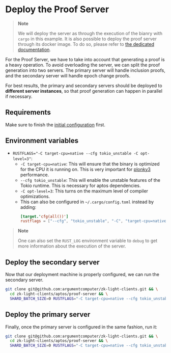 # Deploy the Proof Server

> **Note**
>
> We will deploy the server as through the execution of the bianry with `cargo` in this example.
> It is also possible to deploy the proof server through its docker image. To do so, please
> refer to [the dedicated documentation](https://github.com/argumentcomputer/zk-light-clients/tree/dev/docker).

For the Proof Server, we have to take into account that generating a proof is a heavy operation. To avoid
overloading the server, we can split the proof generation into two servers. The primary server will handle
inclusion proofs, and the secondary server will handle epoch change proofs.

For best results, the primary and secondary servers should be deployed to **different server instances**, so that
proof generation can happen in parallel if necessary.

## Requirements

Make sure to finish the [initial configuration](./configuration.md) first.

## Environment variables

- `RUSTFLAGS="-C target-cpu=native --cfg tokio_unstable -C opt-level=3"`:
    - `-C target-cpu=native`: This will ensure that the binary is optimized
      for the CPU it is running on. This is very important
      for [plonky3](https://github.com/plonky3/plonky3?tab=readme-ov-file#cpu-features) performance.
    - `--cfg tokio_unstable`: This will enable the unstable features of the
      Tokio runtime. This is necessary for aptos dependencies.
    - `-C opt-level=3`: This turns on the maximum level of compiler optimizations.
    - This can also be configured in `~/.cargo/config.toml` instead by adding:
        ```toml
        [target.'cfg(all())']
        rustflags = ["--cfg", "tokio_unstable", "-C", "target-cpu=native", "-C", "opt-level=3"]
        ```

> **Note**
>
> One can also set the `RUST_LOG` environment variable to `debug` to get more information
> about the execution of the server.

## Deploy the secondary server

Now that our deployment machine is properly configured, we can run the secondary server.

```bash
git clone git@github.com:argumentcomputer/zk-light-clients.git && \
  cd zk-light-clients/aptos/proof-server && \
  SHARD_BATCH_SIZE=0 RUSTFLAGS="-C target-cpu=native --cfg tokio_unstable -C opt-level=3" cargo run --release --bin proof_server -- --mode "single" -a <NETWORK_ADDRESS>
```

## Deploy the primary server

Finally, once the primary server is configured in the same fashion, run it:

```bash
git clone git@github.com:argumentcomputer/zk-light-clients.git && \
  cd zk-light-clients/aptos/proof-server && \
  SHARD_BATCH_SIZE=0 RUSTFLAGS="-C target-cpu=native --cfg tokio_unstable -C opt-level=3" cargo run --release --bin proof_server -- --mode "split" -a <NETWORK_ADDESS> --snd-addr <SECONDARY_SERVER_ADDRESS>
```
